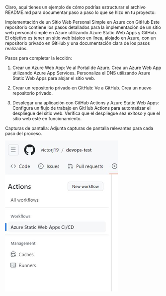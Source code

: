 
Claro, aquí tienes un ejemplo de cómo podrías estructurar el archivo README.md para documentar paso a paso lo que se hizo en tu proyecto:

Implementación de un Sitio Web Personal Simple en Azure con GitHub
Este repositorio contiene los pasos detallados para la implementación de un sitio web personal simple en Azure utilizando Azure Static Web Apps y GitHub. El objetivo es tener un sitio web básico en línea, alojado en Azure, con un repositorio privado en GitHub y una documentación clara de los pasos realizados.

Pasos para completar la lección:
1. Crear un Azure Web App:
   Ve al Portal de Azure.
   Crea un Azure Web App utilizando Azure App Services.
   Personaliza el DNS utilizando Azure Static Web Apps para alojar el sitio web.
   
3. Crear un repositorio privado en GitHub:
   Ve a GitHub.
   Crea un nuevo repositorio privado.
   
5. Desplegar una aplicación con GitHub Actions y Azure Static Web Apps:
   Configura un flujo de trabajo en GitHub Actions para automatizar el despliegue del sitio web.
   Verifica que el despliegue sea exitoso y que el sitio web esté en funcionamiento.

Capturas de pantalla:
Adjunta capturas de pantalla relevantes para cada paso del proceso.


![imagen](https://github.com/victorj19/devops-test/blob/8df6f513346979ba7acac273a74407523c354919/actions.JPG)
